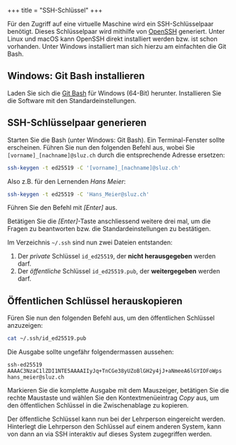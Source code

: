 +++
title = "SSH-Schlüssel"
+++

Für den Zugriff auf eine virtuelle Maschine wird ein SSH-Schlüsselpaar benötigt.
Dieses Schlüsselpaar wird mithilfe von [OpenSSH](https://www.openssh.com/)
generiert. Unter Linux und macOS kann OpenSSH direkt installiert werden bzw. ist
schon vorhanden. Unter Windows installiert man sich hierzu am einfachten die Git
Bash.

## Windows: Git Bash installieren

Laden Sie sich die [Git
Bash](https://github.com/git-for-windows/git/releases/download/v2.46.0.windows.1/Git-2.46.0-64-bit.exe)
für Windows (64-Bit) herunter. Installieren Sie die Software mit den
Standardeinstellungen.

## SSH-Schlüsselpaar generieren

Starten Sie die Bash (unter Windows: Git Bash). Ein Terminal-Fenster sollte
erscheinen. Führen Sie nun den folgenden Befehl aus, wobei Sie
`[vorname]_[nachname]@sluz.ch` durch die entsprechende Adresse ersetzen:

```bash
ssh-keygen -t ed25519 -C '[vorname]_[nachname]@sluz.ch'
```

Also z.B. für den Lernenden _Hans Meier_:

```bash
ssh-keygen -t ed25519 -C 'Hans_Meier@sluz.ch'
```

Führen Sie den Befehl mit _[Enter]_ aus.

Betätigen Sie die _[Enter]_-Taste anschliessend weitere drei mal, um die Fragen
zu beantworten bzw. die Standardeinstellungen zu bestätigen.

Im Verzeichnis `~/.ssh` sind nun zwei Dateien entstanden:

1. Der _private_ Schlüssel `id_ed25519`, der **nicht herausgegeben** werden darf.
2. Der _öffentliche_ Schlüssel `id_ed25519.pub`, der **weitergegeben** werden darf.

## Öffentlichen Schlüssel herauskopieren

Füren Sie nun den folgenden Befehl aus, um den öffentlichen Schlüssel
anzuzeigen:

```bash
cat ~/.ssh/id_ed25519.pub
```

Die Ausgabe sollte ungefähr folgendermassen aussehen:

```plain
ssh-ed25519 AAAAC3NzaC1lZDI1NTE5AAAAIIyJq+TnCGe38yUZoBlGH2y4jJ+aNmeeA6lGYIOFoWps hans_meier@sluz.ch
```

Markieren Sie die komplette Ausgabe mit dem Mauszeiger, betätigen Sie die rechte
Maustaste und wählen Sie den Kontextmenüeintrag _Copy_ aus, um den öffentlichen
Schlüssel in die Zwischenablage zu kopieren.

Der öffentliche Schlüssel kann nun bei der Lehrperson eingereicht werden.
Hinterlegt die Lehrperson den Schlüssel auf einem anderen System, kann von dann
an via SSH interaktiv auf dieses System zugegriffen werden.
